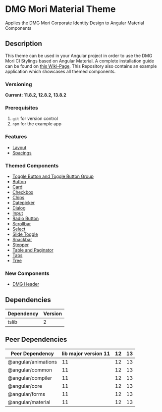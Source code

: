 ﻿# DMG Mori Material Theme

Applies the DMG Mori Corporate Identity Design to Angular Material Components

## Description

This theme can be used in your Angular project in order to use the DMG Mori CI Stylings based on Angular Material.
A complete installation guide can be found on [this Wiki-Page](https://wiki.app.dmgmori.com/display/SWSCELV7/Angular+Material+Theme).
This Repository also contains an example application which showcases all themed components.

### Versioning

**Current: 11.8.2, 12.8.2, 13.8.2**

### Prerequisites

1. `git` for version control
1. `npm` for the example app

### Features

+ [Layout](./docs/layout.md)
+ [Spacings](./docs/spacings.md)

### Themed Components

+ [Toggle Button and Toggle Button Group](./docs/toggle-buttons.md)
+ [Button](./docs/buttons.md)
+ [Card](./docs/cards.md)
+ [Checkbox](./docs/checkbox.md)
+ [Chips](./docs/chips.md)
+ [Datepicker](./docs/datepicker.md)
+ [Dialog](./docs/dialog.md)
+ [Input](./docs/inputs.md)
+ [Radio Button](./docs/radio-buttons.md)
+ [Scrollbar](./docs/scrollbar.md)
+ [Select](./docs/select.md)
+ [Slide Toggle](./docs/slide-toggle.md)
+ [Snackbar](./docs/snackbar.md)
+ [Stepper](./docs/stepper.md)
+ [Table and Paginator](./docs/table.md)
+ [Tabs](./docs/tabs.md)
+ [Tree](./docs/tree.md)

### New Components

+ [DMG Header](./docs/dmg-header.md)

## Dependencies

| Dependency                            | Version |
|---------------------------------------|---------|
| tslib                                 | 2       |

## Peer Dependencies

| Peer Dependency                       | lib major version 11  | 12 | 13  |
|---------------------------------------|-----------------------|----|-----|
| @angular/animations                   | 11                    | 12 | 13  |
| @angular/common                       | 11                    | 12 | 13  |
| @angular/compiler                     | 11                    | 12 | 13  |
| @angular/core                         | 11                    | 12 | 13  |
| @angular/forms                        | 11                    | 12 | 13  |
| @angular/material                     | 11                    | 12 | 13  |
